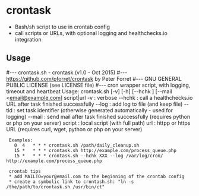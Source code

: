 # crontask
* Bash/sh script to use in crontab config
* call scripts or URLs, with optional logging and healthchecks.io integration

## Usage
#--- crontask.sh - crontask (v1.0 - Oct 2015)
#--- https://github.com/pforret/crontask by Peter Forret
#--- GNU GENERAL PUBLIC LICENSE (see LICENSE file)
#--- cron wrapper script, with logging, timeout and heartbeat
     Usage:
       crontask.sh [-v] [-h] [--hchk <id>] [--mail <email@example.com] script|url
	-v		:	verbose
	--hchk	:	call a healthchecks.io URL after task finished successfully
	--log	:	add log to file (and keep file)
	--tid	: 	set task identifier (otherwise generated automatically - used for logging)
	--mail	:	send mail after task finished successfully (requires python or php on your server)
	script	:	local script (with full path)
	url  	:	httpp or https URL (requires curl, wget, python or php on your server)

     Examples:
       0  4   * * * crontask.sh /path/daily_cleanup.sh
       15 *   * * * crontask.sh http://example.com/process_queue.php
       15 *   * * * crontask.sh --hchk XXX --log /var/log/cron/ http://example.com/process_queue.php

     crontab tips
     * add MAILTO=your@email.com to the beginning of the crontab config
     * create a symbolic link to crontash.sh: "ln -s /the/path/to/crontask.sh /usr/bin/ct"
